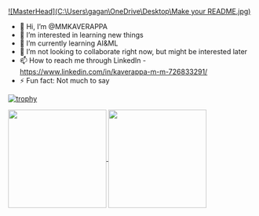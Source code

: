 [![MasterHead](C:\Users\gagan\OneDrive\Desktop\Make your README.jpg)](https://github.com/MMKAVERAPPA)

- 👋 Hi, I’m @MMKAVERAPPA
- 👀 I’m interested in learning new things
- 🌱 I’m currently learning AI&ML
- 💞️ I’m not looking to collaborate right now, but might be interested later
- 📫 How to reach me through LinkedIn - https://www.linkedin.com/in/kaverappa-m-m-726833291/
- ⚡ Fun fact: Not much to say

[![trophy](https://github-profile-trophy.vercel.app/?username=MMKAVERAPPA&theme=gruvbox&margin-w=10&no-frame=true)](https://github.com/ryo-ma/github-profile-trophy)

<a href="https://github.com/MMKAVERAPPA/github-readme-stats">
  <img height=200 align="center" src="https://github-readme-stats.vercel.app/api?username=MMKAVERAPPA&show_icons=true&theme=ambient_gradient&hide_border=true" />
</a>
<a href="https://github.com/MMKAVERAPPA/convoychat" style = {{marginLeft : "100px"}}>
  <img height=200 align="center" src="https://github-readme-stats.vercel.app/api/top-langs/?username=MMKAVERAPPA&layout=compact&theme=ambient_gradient&hide_border=true" />
</a>


<!---
MMKAVERAPPA/MMKAVERAPPA is a ✨ special ✨ repository because its `README.md` (this file) appears on your GitHub profile.
You can click the Preview link to take a look at your changes.
--->
